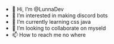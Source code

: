 - 👋 Hi, I’m @LunnaDev
- 👀 I’m interested in making discord bots 
- 🌱 I’m currently learning css java
- 💞️ I’m looking to collaborate on myseld
- 📫 How to reach me no where 

<!---
LunnaDev/LunnaDev is a ✨ special ✨ repository because its `README.md` (this file) appears on your GitHub profile.
You can click the Preview link to take a look at your changes.
--->
